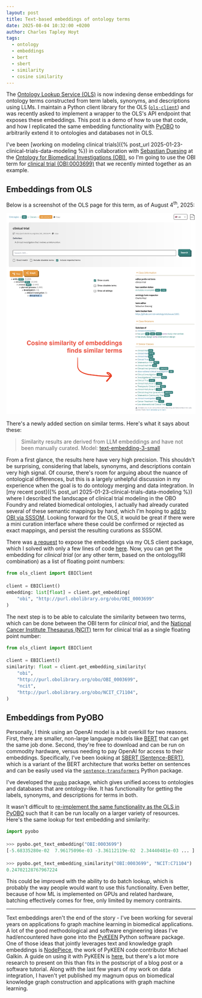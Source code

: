 ```yaml
---
layout: post
title: Text-based embeddings of ontology terms
date: 2025-08-04 10:32:00 +0200
author: Charles Tapley Hoyt
tags:
  - ontology
  - embeddings
  - bert
  - sbert
  - similarity
  - cosine similarity
---
```


The [Ontology Lookup Service (OLS)](https://www.ebi.ac.uk/ols4/) is now indexing
dense embeddings for ontology terms constructed from term labels, synonyms, and
descriptions using LLMs. I maintain a Python client library for the OLS
([`ols-client`](https://github.com/cthoyt/ols-client)) and was recently asked to
implement a wrapper to the OLS's API endpoint that exposes these embeddings.
This post is a demo of how to use that code, and how I replicated the same
embedding functionality with [PyOBO](https://github.com/biopragmatics/pyobo) to
arbitrarily extend it to ontologies and databases not in OLS.

I've been [working on modeling clinical
trials]({% post_url 2025-01-23-clinical-trials-data-modeling %}) in
collaboration with [Sebastian Duesing](https://github.com/sebastianduesing) at
the [Ontology for Biomedical Investigations (OBI)](https://bioregistry.io/obi),
so I'm going to use the OBI term for
[clinical trial (OBI:0003699)](https://www.ebi.ac.uk/ols4/ontologies/obi/classes/http%253A%252F%252Fpurl.obolibrary.org%252Fobo%252FOBI_0003699)
that we recently minted together as an example.

## Embeddings from OLS

Below is a screenshot of the OLS page for this term, as of August
4<sup>th</sup>, 2025:

![ols-clinical-trial-2025-08-04.png](/img/ols-clinical-trial-2025-08-04.png)

There's a newly added section on similar terms. Here's what it says about these:

> Similarity results are derived from LLM embeddings and have not been manually
> curated. Model:
> [text-embedding-3-small](https://platform.openai.com/docs/models/text-embedding-3-small)

From a first glance, the results here have very high precision. This shouldn't
be surprising, considering that labels, synonyms, and descriptions contain very
high signal. Of course, there's room for arguing about the nuance of ontological
differences, but this is a largely unhelpful discussion in my experience when
the goal is to do ontology merging and data integration. In [my recent
post]({% post_url 2025-01-23-clinical-trials-data-modeling %}) where I described
the landscape of clinical trial modeling in the OBO Foundry and related
biomedical ontologies, I actually had already curated several of these semantic
mappings by hand, which I'm hoping to
[add to OBI via SSSOM](https://github.com/obi-ontology/obi/issues/1893). Looking
forward for the OLS, it would be great if there were a mini curation interface
where these could be confirmed or rejected as exact mappings, and persist the
resulting curations as SSSOM.

There was [a request](https://github.com/cthoyt/ols-client/issues/9) to expose
the embeddings via my OLS client package, which I solved with only a few lines
of code [here](https://github.com/cthoyt/ols-client/pull/10/files). Now, you can
get the embedding for _clinical trial_ (or any other term, based on the
ontology/IRI combination) as a list of floating point numbers:

```python
from ols_client import EBIClient

client = EBIClient()
embedding: list[float] = client.get_embedding(
    "obi", "http://purl.obolibrary.org/obo/OBI_0003699"
)
```

The next step is to be able to calculate the similarity between two terms, which
can be done between the OBI term for _clinical trial_, and the
[National Cancer Institute Thesaurus (NCIT)](https://bioregistry.io/ncit) term
for clinical trial as a single floating point number:

```python
from ols_client import EBIClient

client = EBIClient()
similarity: float = client.get_embedding_similarity(
    "obi",
    "http://purl.obolibrary.org/obo/OBI_0003699",
    "ncit",
    "http://purl.obolibrary.org/obo/NCIT_C71104",
)
```

## Embeddings from PyOBO

Personally, I think using an OpenAI model is a bit overkill for two reasons.
First, there are smaller, non-large language models like
[BERT](https://huggingface.co/docs/transformers/en/model_doc/bert) that can get
the same job done. Second, they're free to download and can be run on commodity
hardware, versus needing to pay OpenAI for access to their embeddings.
Specifically, I've been looking at [SBERT (Sentence-BERT)](https://sbert.net),
which is a variant of the BERT architecture that works better on sentences and
can be easily used via the
[`sentence-transformers`](https://pypi.org/project/sentence-transformers/)
Python package.

I've developed the [`pyobo`](https://github.com/biopragmatics/pyobo) package,
which gives unified access to ontologies and databases that are ontology-like.
It has functionality for getting the labels, synonyms, and descriptions for
terms in both.

It wasn't difficult to
[re-implement the same functionality as the OLS in PyOBO](https://github.com/biopragmatics/pyobo/pull/412)
such that it can be run locally on a larger variety of resources. Here's the
same lookup for text embedding and similarity:

```python
import pyobo

>>> pyobo.get_text_embedding("OBI:0003699")
[-5.68335280e-02  7.96175096e-03 -3.36112119e-02  2.34440481e-03 ... ]

>>> pyobo.get_text_embedding_similarity("OBI:0003699", "NCIT:C71104")
0.24702128767967224
```

This could be improved with the ability to do batch lookup, which is probably
the way people would want to use this functionality. Even better, because of how
ML is implemented on GPUs and related hardware, batching effectively comes for
free, only limited by memory contraints.

---

Text embeddings aren't the end of the story - I've been working for several
years on applications fo graph machine learning in biomedical applications. A
lot of the good methodological and software engineering ideas I've
had/encountered have gone into the [PyKEEN](https://github.com/pykeen/pykeen)
Python software package. One of those ideas that jointly leverages text and
knowledge graph embeddings is [NodePiece](https://arxiv.org/abs/2106.12144), the
work of PyKEEN code contributor Michael Galkin. A guide on using it with PyKEEN
is [here](https://pykeen.readthedocs.io/en/stable/tutorial/inductive_lp.html),
but there's a lot more research to present on this than fits in the postscript
of a blog post or a software tutorial. Along with the last few years of my work
on data integration, I haven't yet published my magnum opus on biomedical
knowledge graph construction and applications with graph machine learning.
